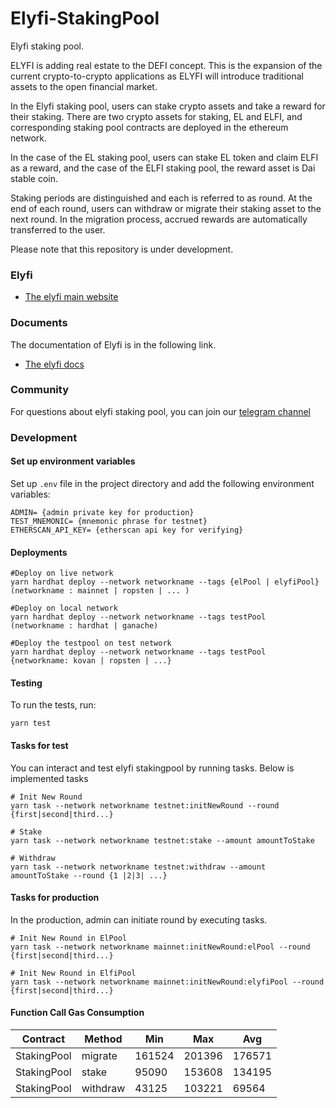 # Elyfi-StakingPool

Elyfi staking pool.

ELYFI is adding real estate to the DEFI concept. This is the expansion of the current crypto-to-crypto applications as ELYFI will introduce traditional assets to the open financial market.

In the Elyfi staking pool, users can stake crypto assets and take a reward for their staking. There are two crypto assets for staking, EL and ELFI, and corresponding staking pool contracts are deployed in the ethereum network.

In the case of the EL staking pool, users can stake EL token and claim ELFI as a reward, and the case of the ELFI staking pool, the reward asset is Dai stable coin.

Staking periods are distinguished and each is referred to as round. At the end of each round, users can withdraw or migrate their staking asset to the next round. In the migration process, accrued rewards are automatically transferred to the user.

Please note that this repository is under development.

### Elyfi

- [The elyfi main website](https://defi.elysia.land/)

### Documents

The documentation of Elyfi is in the following link.

- [The elyfi docs](https://elyfi-docs.elysia.land/v/eng/)

### Community

For questions about elyfi staking pool, you can join our [telegram channel](https://t.me/elysia_official)

### Development

#### Set up environment variables

Set up `.env` file in the project directory and add the following environment variables:

```
ADMIN= {admin private key for production}
TEST_MNEMONIC= {mnemonic phrase for testnet}
ETHERSCAN_API_KEY= {etherscan api key for verifying}
```

#### Deployments

```
#Deploy on live network
yarn hardhat deploy --network networkname --tags {elPool | elyfiPool}
(networkname : mainnet | ropsten | ... )

#Deploy on local network
yarn hardhat deploy --network networkname --tags testPool
(networkname : hardhat | ganache)

#Deploy the testpool on test network
yarn hardhat deploy --network networkname --tags testPool
{networkname: kovan | ropsten | ...}
```

#### Testing

To run the tests, run:

```
yarn test
```

#### Tasks for test

You can interact and test elyfi stakingpool by running tasks. Below is implemented tasks

```
# Init New Round
yarn task --network networkname testnet:initNewRound --round {first|second|third...}

# Stake
yarn task --network networkname testnet:stake --amount amountToStake

# Withdraw
yarn task --network networkname testnet:withdraw --amount amountToStake --round {1 |2|3| ...}

```

#### Tasks for production

In the production, admin can initiate round by executing tasks.

```
# Init New Round in ElPool
yarn task --network networkname mainnet:initNewRound:elPool --round {first|second|third...}

# Init New Round in ElfiPool
yarn task --network networkname mainnet:initNewRound:elyfiPool --round {first|second|third...}

```

#### Function Call Gas Consumption

| Contract    | Method   | Min    | Max    | Avg    |
| ----------- | -------- | ------ | ------ | ------ |
| StakingPool | migrate  | 161524 | 201396 | 176571 |
| StakingPool | stake    | 95090  | 153608 | 134195 |
| StakingPool | withdraw | 43125  | 103221 | 69564  |
